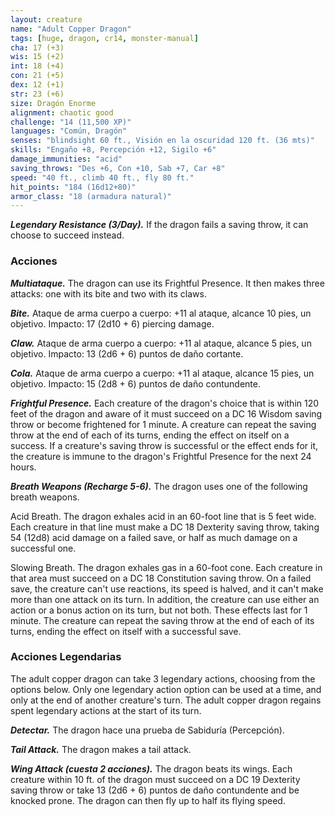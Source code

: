 ```yaml
---
layout: creature
name: "Adult Copper Dragon"
tags: [huge, dragon, cr14, monster-manual]
cha: 17 (+3)
wis: 15 (+2)
int: 18 (+4)
con: 21 (+5)
dex: 12 (+1)
str: 23 (+6)
size: Dragón Enorme
alignment: chaotic good
challenge: "14 (11,500 XP)"
languages: "Común, Dragón"
senses: "blindsight 60 ft., Visión en la oscuridad 120 ft. (36 mts)"
skills: "Engaño +8, Percepción +12, Sigilo +6"
damage_immunities: "acid"
saving_throws: "Des +6, Con +10, Sab +7, Car +8"
speed: "40 ft., climb 40 ft., fly 80 ft."
hit_points: "184 (16d12+80)"
armor_class: "18 (armadura natural)"
---
```


***Legendary Resistance (3/Day).*** If the dragon fails a saving throw, it can choose to succeed instead.

### Acciones

***Multiataque.*** The dragon can use its Frightful Presence. It then makes three attacks: one with its bite and two with its claws.

***Bite.*** Ataque de arma cuerpo a cuerpo: +11 al ataque, alcance 10 pies, un objetivo. Impacto: 17 (2d10 + 6) piercing damage.

***Claw.*** Ataque de arma cuerpo a cuerpo: +11 al ataque, alcance 5 pies, un objetivo. Impacto: 13 (2d6 + 6) puntos de daño cortante.

***Cola.*** Ataque de arma cuerpo a cuerpo: +11 al ataque, alcance 15 pies, un objetivo. Impacto: 15 (2d8 + 6) puntos de daño contundente.

***Frightful Presence.*** Each creature of the dragon's choice that is within 120 feet of the dragon and aware of it must succeed on a DC 16 Wisdom saving throw or become frightened for 1 minute. A creature can repeat the saving throw at the end of each of its turns, ending the effect on itself on a success. If a creature's saving throw is successful or the effect ends for it, the creature is immune to the dragon's Frightful Presence for the next 24 hours.

***Breath Weapons (Recharge 5-6).*** The dragon uses one of the following breath weapons.

Acid Breath. The dragon exhales acid in an 60-foot line that is 5 feet wide. Each creature in that line must make a DC 18 Dexterity saving throw, taking 54 (12d8) acid damage on a failed save, or half as much damage on a successful one.

Slowing Breath. The dragon exhales gas in a 60-foot cone. Each creature in that area must succeed on a DC 18 Constitution saving throw. On a failed save, the creature can't use reactions, its speed is halved, and it can't make more than one attack on its turn. In addition, the creature can use either an action or a bonus action on its turn, but not both. These effects last for 1 minute. The creature can repeat the saving throw at the end of each of its turns, ending the effect on itself with a successful save.

### Acciones Legendarias

The adult copper dragon can take 3 legendary actions, choosing from the options below. Only one legendary action option can be used at a time, and only at the end of another creature's turn. The adult copper dragon regains spent legendary actions at the start of its turn.

***Detectar.*** The dragon hace una prueba de Sabiduría (Percepción).

***Tail Attack.*** The dragon makes a tail attack.

***Wing Attack (cuesta 2 acciones).*** The dragon beats its wings. Each creature within 10 ft. of the dragon must succeed on a DC 19 Dexterity saving throw or take 13 (2d6 + 6) puntos de daño contundente and be knocked prone. The dragon can then fly up to half its flying speed.